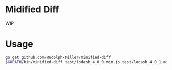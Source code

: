 # Midified Diff

WIP

# Usage

```sh
go get github.com/Rudolph-Miller/minified-diff
$GOPATH/bin/minified-diff test/lodash_4_0_0.min.js test/lodash_4_0_1.min.js
```
